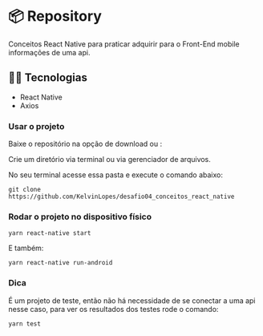 # 📦 Repository

Conceitos React Native para praticar adquirir para o Front-End mobile informações de uma api.

## 🚗🔧 Tecnologias

* React Native
* Axios


### Usar o projeto

Baixe o repositório na opção de download ou :

Crie um diretório via terminal ou via gerenciador de arquivos.

No seu terminal acesse essa pasta e execute o comando abaixo:

``` git clone https://github.com/KelvinLopes/desafio04_conceitos_react_native ```


### Rodar o projeto no dispositivo físico

``` yarn react-native start ```

E também:

```yarn react-native run-android```

### Dica

É um projeto de teste, então não há necessidade de se conectar a uma api nesse caso, para ver os resultados dos testes rode o comando:

``` yarn test ```

